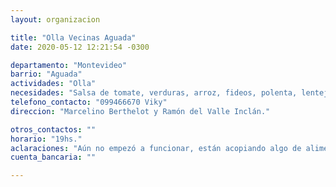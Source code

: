 ```yaml
---
layout: organizacion

title: "Olla Vecinas Aguada"
date: 2020-05-12 12:21:54 -0300

departamento: "Montevideo"
barrio: "Aguada"
actividades: "Olla"
necesidades: "Salsa de tomate, verduras, arroz, fideos, polenta, lentejas, sal. Artículos de limpieza, tapabocas, guantes."
telefono_contacto: "099466670 Viky"
direccion: "Marcelino Berthelot y Ramón del Valle Inclán."

otros_contactos: ""
horario: "19hs."
aclaraciones: "Aún no empezó a funcionar, están acopiando algo de alimentos para arrancar el 29 de abril en lo posible."
cuenta_bancaria: ""

---
```

